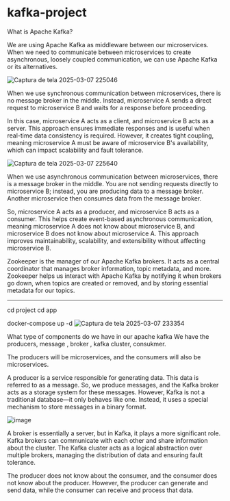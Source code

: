 # kafka-project


What is Apache Kafka?

We are using Apache Kafka as middleware between our microservices. When we need to communicate between microservices to create asynchronous, loosely coupled communication, we can use Apache Kafka or its alternatives.

![Captura de tela 2025-03-07 225046](https://github.com/user-attachments/assets/5796a56d-ce0f-4c9f-a60d-4d86abaa5f14)

When we use synchronous communication between microservices, there is no message broker in the middle. Instead, microservice A sends a direct request to microservice B and waits for a response before proceeding.

In this case, microservice A acts as a client, and microservice B acts as a server. This approach ensures immediate responses and is useful when real-time data consistency is required. However, it creates tight coupling, meaning microservice A must be aware of microservice B's availability, which can impact scalability and fault tolerance.

![Captura de tela 2025-03-07 225640](https://github.com/user-attachments/assets/a05ac42c-9364-408d-951b-082756887584)

When we use asynchronous communication between microservices, there is a message broker in the middle. You are not sending requests directly to microservice B; instead, you are producing data to a message broker. Another microservice then consumes data from the message broker.

So, microservice A acts as a producer, and microservice B acts as a consumer. This helps create event-based asynchronous communication, meaning microservice A does not know about microservice B, and microservice B does not know about microservice A. This approach improves maintainability, scalability, and extensibility without affecting microservice B.

Zookeeper is the manager of our Apache Kafka brokers. It acts as a central coordinator that manages broker information, topic metadata, and more. Zookeeper helps us interact with Apache Kafka by notifying it when brokers go down, when topics are created or removed, and by storing essential metadata for our topics.

--------------------------------------
cd project
cd app

docker-compose up -d
![Captura de tela 2025-03-07 233354](https://github.com/user-attachments/assets/31819c91-7c80-4e7d-a485-ed8fd619b16a)

What type of components do we have in our apache kafka
We have the producers, message , broker , kafka cluster, consukmer.

The producers will be microservices, and the consumers will also be microservices.

A producer is a service responsible for generating data. This data is referred to as a message. So, we produce messages, and the Kafka broker acts as a storage system for these messages. However, Kafka is not a traditional database—it only behaves like one. Instead, it uses a special mechanism to store messages in a binary format.

![image](https://github.com/user-attachments/assets/f3ef3293-d574-4dc4-ba5a-55c2bc9e631c)


A broker is essentially a server, but in Kafka, it plays a more significant role. Kafka brokers can communicate with each other and share information about the cluster. The Kafka cluster acts as a logical abstraction over multiple brokers, managing the distribution of data and ensuring fault tolerance.

The producer does not know about the consumer, and the consumer does not know about the producer. However, the producer can generate and send data, while the consumer can receive and process that data.

